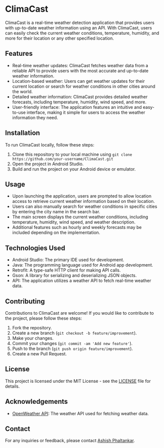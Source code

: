 # ClimaCast

ClimaCast is a real-time weather detection application that provides users with up-to-date weather information using an API. With ClimaCast, users can easily check the current weather conditions, temperature, humidity, and more for their location or any other specified location.

## Features

- Real-time weather updates: ClimaCast fetches weather data from a reliable API to provide users with the most accurate and up-to-date weather information.
- Location-based weather: Users can get weather updates for their current location or search for weather conditions in other cities around the world.
- Detailed weather information: ClimaCast provides detailed weather forecasts, including temperature, humidity, wind speed, and more.
- User-friendly interface: The application features an intuitive and easy-to-use interface, making it simple for users to access the weather information they need.

## Installation

To run ClimaCast locally, follow these steps:

1. Clone this repository to your local machine using `git clone https://github.com/your-username/ClimaCast.git`
2. Open the project in Android Studio.
3. Build and run the project on your Android device or emulator.

## Usage

- Upon launching the application, users are prompted to allow location access to retrieve current weather information based on their location.
- Users can also manually search for weather conditions in specific cities by entering the city name in the search bar.
- The main screen displays the current weather conditions, including temperature, humidity, wind speed, and weather description.
- Additional features such as hourly and weekly forecasts may be included depending on the implementation.

## Technologies Used

- Android Studio: The primary IDE used for development.
- Java: The programming language used for Android app development.
- Retrofit: A type-safe HTTP client for making API calls.
- Gson: A library for serializing and deserializing JSON objects.
- API: The application utilizes a weather API to fetch real-time weather data.

## Contributing

Contributions to ClimaCast are welcome! If you would like to contribute to the project, please follow these steps:

1. Fork the repository.
2. Create a new branch (`git checkout -b feature/improvement`).
3. Make your changes.
4. Commit your changes (`git commit -am 'Add new feature'`).
5. Push to the branch (`git push origin feature/improvement`).
6. Create a new Pull Request.

## License

This project is licensed under the MIT License - see the [LICENSE](LICENSE) file for details.

## Acknowledgements

- [OpenWeather API](https://openweathermap.org/api): The weather API used for fetching weather data.


## Contact

For any inquiries or feedback, please contact [Ashish Phaltankar](phaltankarashish7@example.com).

